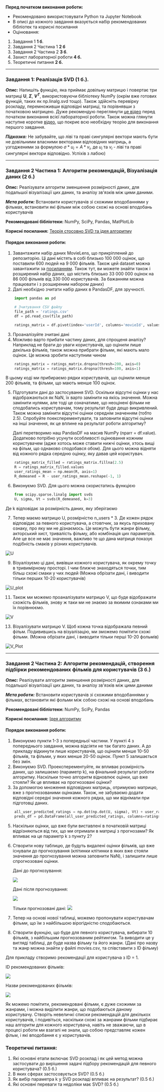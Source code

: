 ﻿**Перед початком виконання роботи:**

- Рекомендовано використовувати Python та Jupyter Notebook
- В описі до кожного завдання вказується набір рекомендованих бібліотек та корисні посилання
- Оцінювання:
1. Завдання 1 **1 б**.
2. Завдання 2 Частина 1 **2 б**
3. Завдання 2 Частина 2 **3 б**.
4. Захист лабораторної роботи **4 б.**
5. Теоретичні питання **2 б.**

----------------------------

### Завдання 1: Реалізація SVD (1 б.).

***Опис:*** Напишіть функцію, яка приймає довільну матрицю і повертає три матриці **U**, **$\Sigma$**, **$V^T$**, використовуючи бібліотеку NumPy (окрім вже готових функцій, таких як np.linalg.svd тощо). Також здійсніть перевірку розкладу, перемноживши відповідні матриці, та порівнявши з початковою матрицею. Дуже рекомендую переглянути [це відео](https://youtu.be/vSczTbgc8Rc?si=NX8eTqH1KsUmJnZj) перед початком виконання всієї лабораторної роботи. Також можна глянути наступне коротке [відео](https://youtu.be/mBcLRGuAFUk?si=nxhLO82Zn8-PKRHJ), що покриє всю необхідну теорію для виконання першого завдання.

***Підказка:*** Не забувайте, що ліві та праві сингулярні вектори мають бути не довільними власними векторами відповідних матриць, а узгодженими за формулою $\sigma * u_i = A * v_i$, де $u_i$ та $v_i$ - ліві та праві сингулярні вектори відповідно. Успіхів з лабою)

----------------------------

### Завдання 2 Частина 1: Алгоритм рекомендацій, Візуалізація даних (2 б.)
***Опис:*** Реалізувати алгоритм зменшення розмірності даних, для подальшої візуалізації цих даних, та аналізу зв'язків між цими даними. 

***Мета роботи:*** Встановити користувачів зі схожими вподобаннями у фільмах, встановити які фільми між собою схожі на основі вподобань користувачів

**Рекомендовані бібліотеки:** NumPy, SciPy, Pandas, MatPlotLib

**Корисні посилання:** [Теорія стосовно SVD та ідея алгоритму](https://jaketae.github.io/study/svd/) 

#### Порядок виконання роботи:
1. Завантажити набір даних MovieLens, що прикріплений до репозиторію. Ці дані містять в собі близько 100 000 оцінок, що поставили 600 людей на 9 000 фільмів. Також цей dataset можна завантажити за [посиланням](https://grouplens.org/datasets/movielens/latest/). Також тут, ви можете знайти також і розширений набір даних, що містить близько 33 000 000 оцінок на 86 000 фільмів від 330 000 користувачів. За бажанням можна працювати і з розширеним набором даних)
2. Далі необхідно зчитати набір даних в PandasDF, для зручності.

```python
    import pandas as pd

    # Зчитування CSV файлу
    file_path = 'ratings.csv'
    df = pd.read_csv(file_path)

    ratings_matrix = df.pivot(index='userId', columns='movieId', values='rating')
``` 
3. Проаналізуйте зчитані дані
4. Можливо варто прибати частину даних, для спрощеня аналізу? Наприклад не брати до уваги користувачів, що оцінили лише декілька фільмів, також можна прибрати фільми, які мають мало оцінок. Це можна зробити наступним чином

```python
    ratings_matrix = ratings_matrix.dropna(thresh=200, axis=0)
    ratings_matrix = ratings_matrix.dropna(thresh=100, axis=1)
``` 
В цьому коді ми прибираємо рядки користувачів, що оцінили менше 200 фільмів, та фільми, що мають менше 100 оцінок.

5. Підготувати дані до застосування SVD. Оскільки відсутні оцінки у нас відображаються як NaN, їх варто замінити на якісь значення. Можна замінити нулями, але тоді це означатиме, що неоцінені фільми не сподобались користувачам, тому результат буде дещо викривлений. Також можна замінити відсутні оцінки середнім значенням (тобто 2.5). Спробуйте поексперементувати, та заповнити відсутні оцінки на інші значення, як це вплине на результат роботи алгоритму?

   Далі перетворимо наш PandasDF на масив NumPy (nparr = df.value). Додатково потрібно усунути особливості оцінювання кожним користувачем (адже хотось може ставити нижчі оцінки, хтось вищі на фільм, що однаково сподобався обом). Для цього можна відняти від кожного рядка середню оцінку, яку давав цей користувач.
   
```python
    ratings_matrix_filled = ratings_matrix.fillna(2.5)
    R = ratings_matrix_filled.values
    user_ratings_mean = np.mean(R, axis=1)
    R_demeaned = R - user_ratings_mean.reshape(-1, 1)
```
6. Виконуємо SVD. Для цього можна скористатись функцією

```python
    from scipy.sparse.linalg import svds
    U, sigma, Vt = svds(R_demeaned, k=3)
```
Де k відповідає за розмірність даних, яку зберігаємо

7. Тепер маємо матрицю U, розмірністю n_users * 3. Де кожен рядок відповідає за певного користувача, а стовпчик, за якусь приховану ознаку, про яку ми не дізнаємось. Це можуть бути жанри фільму, акторський хист, тривалість фільму, або комбінація цих параметрів. Але це все не має значення, важливо те що дана матриця показує подібність смаків у різних користувачів.
   
![U](images/U.png)
 
9. Візуалізуємо ці дані, вивівши кожного користувача, як окрему точку в тривимірному просторі. І чим ближче знаходяться точки, тим більш схожі смаки у чих людей (Можна обрізати дані, і виводити тільки перших 10-20 користувачів)

![U_plot](images/U_plot.png)

11. Також ми можемо проаналізувати матрицю V, що буде відображати схожість фільмів, знову ж таки ми не знаємо за якимим ознаками ми їх порівнюємо.
    
![V](images/V.png)

13. Візуалізувати матрицю V. Щоб кожна точка відображала певний фільм. Подивившись на візуалізацію, ми зможемо помітити схожі фільми. (Можна обрізати дані, і виводити тільки перші 10-20 фольмів)
    
![V_Plot](images/V_plot.png)

----------------------------------

### Завдання 2 Частина 2: Алгоритм рекомендацій, створення підбірки рекомендованих фільмів для користувачів (3 б.)
***Опис:*** Реалізувати алгоритм зменшення розмірності даних, для подальшої візуалізації цих даних, та аналізу зв'язків між цими даними

***Мета роботи:*** Встановити користувачів зі схожими вподобаннями у фільмах, встановити які фольми між собою схожі на основі вподобань

**Рекомендовані бібліотеки:** NumPy, SciPy, Pandas

**Корисні посилання:** [Ідея алгоритму](https://medium.com/@ritik_gupta/how-singular-value-decomposition-svd-is-used-in-recommendation-systems-clearly-explained-201b24e175db) 

#### Порядок виконання роботи:
1. Виконуємо пункти 1-3 з попередньої частини. У пункті 4 з попереднього завдання, можна відсіяти не так багато даних. А до прикладу відкинути лише користувачів, що оцінили менше 10-50 фільмів, та фільми, у яких менше 20-50 оцінок. Пункт 5 залишається без змін.
2. Виконуємо SVD. Проексперементуйте, як впливає розмірність даних, що залишаємо (параметр k), на фінальний результат роботи алгоритму. Наскільки точно алгоритм відновлює оцінки, що вже стояли? Як це впливає на прогнозовані оцінки? 
3. За допомогою множення відповідних матриць, отримуємо матрицю, вже з прогнозованими оцінками. Також, не забуваємо додати відповідні середні значення кожного рядка, що ми віднімали при підготовці даних.
```python
    all_user_predicted_ratings = np.dot(np.dot(U, sigma), Vt) + user_ratings_mean.reshape(-1, 1)
    preds_df = pd.DataFrame(all_user_predicted_ratings, columns=ratings_matrix.columns, index=ratings_matrix.index)
```
5. Наскільки оцінки, що вже були виставлені в початковій матриці відрізняються від тих, що ми отримали в матриці з прогнозами? Як впливає на це параметр k з пункту 2?
6. Створити нову таблицю, де будуть видалені оцінки фільмів, що вже існували до прогнозування (клітинки клітинки в яких вже стояли значення до прогнозування можна заповнити NaN), і залишити лише спрогнозовані оцінки.

   Дані до прогнозування:
   
   ![](images/Before_predict.png)
   
   Дані після прогнозування:
   
   ![](images/After_predict.png)
   
   Тільки прогнозовані дані:
   ![](images/only_predict.png)
   
8. Тепер на основі нової таблиці, можемо пропонувати користувачам фільми, що їм з найбільшою вірогідністю сподобаються.
9. Створити фукнцію, що буде для певного користувача, вибирати 10 фільмів, з найбільшим прогнозованим рейтингом. Та виводити це у вигляді таблиці, де буде назва фільму та його жанри. (Дані про назву та жанр можна знайти у файлі movies.csv, та співставити з ID фільму)

Для прикладу створимо рекомендації для користувача з ID = 1.
   
   ID рекомендованих фільмів:

   ![](images/movie_id_list.png)

   Назви рекомендованих фільмів:

   ![](images/movie_rec.png)

Як можемо помітити, рекомендовані фільми, є дуже схожими за жанрами, і можна виділити жанри, що подобаються даному користувачу. Створіть невеличкі списки рекомендацій для декількох користувачів, і подивіться, наскільки схожі за жанрами фільми підбирає наш алгоритм для кожного користувача, навіть не зважаючи, що в процесі роботи ми взагалі не знали, що собою представляє кожен фільм, і які вподобання є у користувачів.

### Теоретичні питання:
1. Які основні етапи включає SVD розклад і як цей метод можна застосувати до вирішення задачі підбору рекомендацій для певного користувача? (0.5 б.)
2. В яких сферах застосовується SVD? (0.5 б.)
3. Як вибір параметра k у SVD розкладі впливає на результат? (0.5 б.)
4. Які основні переваги та недоліки має SVD? (0.5 б.)

